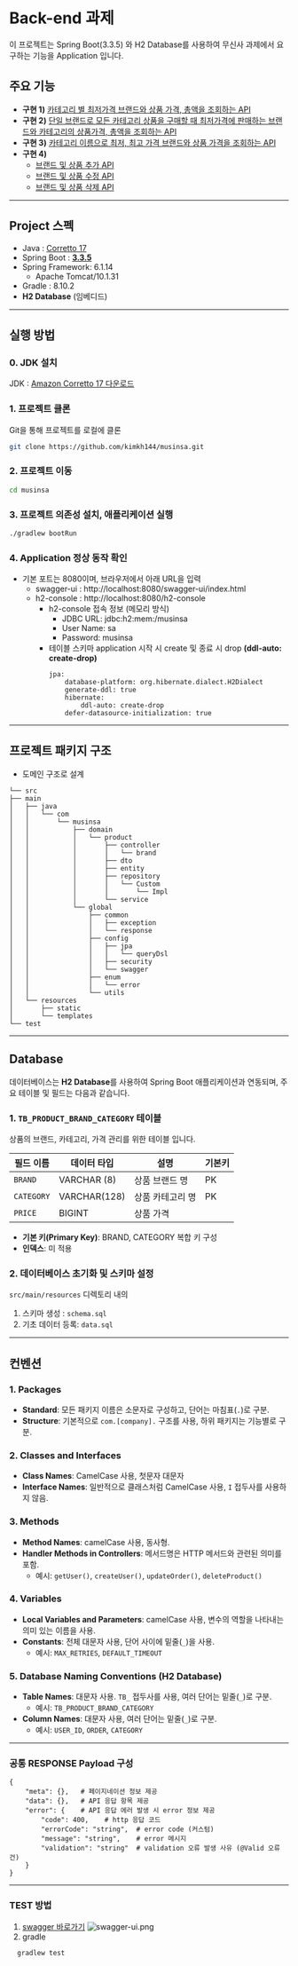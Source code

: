 # Back-end 과제
이 프로젝트는 Spring Boot(3.3.5) 와 H2 Database를 사용하여 
무신사 과제에서 요구하는 기능을 Application 입니다. 

## 주요 기능
- **구현 1)** [카테고리 별 최저가격 브랜드와 상품 가격, 총액을 조회하는 API](http://localhost:8080/swagger-ui/index.html#/%EC%83%81%ED%92%88%20-%20%EC%B9%B4%ED%85%8C%EA%B3%A0%EB%A6%AC/category)
- **구현 2)** [단일 브랜드로 모든 카테고리 상품을 구매할 때 최저가격에 판매하는 브랜드와 카테고리의 상품가격, 총액을 조회하는 API](http://localhost:8080/swagger-ui/index.html#/%EC%83%81%ED%92%88%20-%20%EB%B8%8C%EB%9E%9C%EB%93%9C/brands)
- **구현 3)** [카테고리 이름으로 최저, 최고 가격 브랜드와 상품 가격을 조회하는 API](http://localhost:8080/swagger-ui/index.html#/%EC%83%81%ED%92%88%20-%20%EC%B9%B4%ED%85%8C%EA%B3%A0%EB%A6%AC/getCategory)
- **구현 4)** 
  - [브랜드 및 상품 추가 API](http://localhost:8080/swagger-ui/index.html#/%EC%83%81%ED%92%88%20-%20%EB%B8%8C%EB%9E%9C%EB%93%9C/createCategory)
  - [브랜드 및 상품 수정 API](http://localhost:8080/swagger-ui/index.html#/%EC%83%81%ED%92%88%20-%20%EB%B8%8C%EB%9E%9C%EB%93%9C/updateCategory)
  - [브랜드 및 상품 삭제 API](http://localhost:8080/swagger-ui/index.html#/%EC%83%81%ED%92%88%20-%20%EB%B8%8C%EB%9E%9C%EB%93%9C/deleteCategory)
---  
## Project 스펙
- Java : [Corretto 17](https://aws.amazon.com/ko/about-aws/whats-new/2021/09/amazon-corretto-17-now-available/)
- Spring Boot : **[3.3.5](https://spring.io/projects/spring-boot#support)**
- Spring Framework: 6.1.14
  - Apache Tomcat/10.1.31
- Gradle : 8.10.2
- **H2 Database** (임베디드)
---
## 실행 방법
### 0. JDK 설치
JDK : [Amazon Corretto 17 다운로드](https://docs.aws.amazon.com/corretto/latest/corretto-17-ug/downloads-list.html)

### 1. 프로젝트 클론
Git을 통해 프로젝트를 로컬에 클론
```bash
git clone https://github.com/kimkh144/musinsa.git 
```
### 2. 프로젝트 이동
```bash
cd musinsa
```
### 3. 프로젝트 의존성 설치, 애플리케이션 실행
```bash
./gradlew bootRun
```
### 4. Application 정상 동작 확인
- 기본 포트는 8080이며, 브라우저에서 아래 URL을 입력
  - swagger-ui : http://localhost:8080/swagger-ui/index.html
  - h2-console : http://localhost:8080/h2-console
    - h2-console 접속 정보 (메모리 방식)
      - JDBC URL: jdbc:h2:mem:/musinsa
      - User Name: sa
      - Password: musinsa
    - 테이블 스키마 application 시작 시 create 및 종료 시 drop **(ddl-auto: create-drop)**
      ```text
      jpa:
          database-platform: org.hibernate.dialect.H2Dialect
          generate-ddl: true
          hibernate:
              ddl-auto: create-drop
          defer-datasource-initialization: true
      ```
---
## 프로젝트 패키지 구조
- 도메인 구조로 설계
```text
└── src
├── main
│   ├── java
│   │   └── com
│   │       └── musinsa
│   │           ├── domain
│   │           │   └── product
│   │           │       ├── controller
│   │           │       │   └── brand
│   │           │       ├── dto
│   │           │       ├── entity
│   │           │       ├── repository
│   │           │       │   └── Custom
│   │           │       │       └── Impl
│   │           │       └── service
│   │           └── global
│   │               ├── common
│   │               │   ├── exception
│   │               │   └── response
│   │               ├── config
│   │               │   ├── jpa
│   │               │   │   └── queryDsl
│   │               │   ├── security
│   │               │   └── swagger
│   │               ├── enum
│   │               │   └── error
│   │               └── utils
│   └── resources
│       ├── static
│       └── templates
└── test
```
---
## Database
데이터베이스는 **H2 Database**를 사용하여 Spring Boot 애플리케이션과 연동되며, 주요 테이블 및 필드는 다음과 같습니다.
### 1. `TB_PRODUCT_BRAND_CATEGORY` 테이블

상품의 브랜드, 카테고리, 가격 관리를 위한 테이블 입니다.

| 필드 이름        | 데이터 타입      | 설명       | 기본키 |
|--------------|-------------|----------|-----|
| `BRAND`      | VARCHAR (8) | 상품 브랜드 명 | PK  |
| `CATEGORY`   | VARCHAR(128) | 상품 카테고리 명 | PK  |
| `PRICE`      | BIGINT      | 상품 가격    |     |

- **기본 키(Primary Key)**: BRAND, CATEGORY 복합 키 구성
- **인덱스**: 미 적용

### 2. 데이터베이스 초기화 및 스키마 설정

`src/main/resources` 디렉토리 내의 
1. 스키마 생성 : `schema.sql` 
2. 기초 데이터 등록: `data.sql`
---
## 컨벤션
### 1. Packages
- **Standard**: 모든 패키지 이름은 소문자로 구성하고, 단어는 마침표(`.`)로 구분.
- **Structure**: 기본적으로 `com.[company].` 구조를 사용, 하위 패키지는 기능별로 구분.

### 2. Classes and Interfaces
- **Class Names**: CamelCase 사용, 첫문자 대문자
- **Interface Names**: 일반적으로 클래스처럼 CamelCase 사용, `I` 접두사를 사용하지 않음.

### 3. Methods
- **Method Names**: camelCase 사용, 동사형.
- **Handler Methods in Controllers**: 메서드명은 HTTP 메서드와 관련된 의미를 포함.
  - 예시: `getUser()`, `createUser()`, `updateOrder()`, `deleteProduct()`

### 4. Variables
- **Local Variables and Parameters**: camelCase 사용, 변수의 역할을 나타내는 의미 있는 이름을 사용.
- **Constants**: 전체 대문자 사용, 단어 사이에 밑줄(`_`)을 사용.
  - 예시: `MAX_RETRIES`, `DEFAULT_TIMEOUT`

### 5. Database Naming Conventions (H2 Database)
- **Table Names**: 대문자 사용. `TB_` 접두사를 사용, 여러 단어는 밑줄(`_`)로 구분.
  - 예시: `TB_PRODUCT_BRAND_CATEGORY`
- **Column Names**: 대문자 사용, 여러 단어는 밑줄(`_`)로 구분.
  - 예시: `USER_ID`, `ORDER`, `CATEGORY`
---
### 공통 RESPONSE Payload 구성
```text
{
    "meta": {},   # 페이지네이션 정보 제공
    "data": {},   # API 응답 항목 제공
    "error": {    # API 응답 에러 발생 시 error 정보 제공
        "code": 400,    # http 응답 코드
        "errorCode": "string",  # error code (커스텀)
        "message": "string",    # error 메시지 
        "validation": "string"  # validation 오류 발생 사유 (@Valid 오류건)
    }
}
```
---
### TEST 방법
1. [swagger 바로가기](http://localhost:8080/swagger-ui/index.html)
![swagger-ui.png](src/main/resources/images/swagger-ui.png)
2. gradle
```text
  gradlew test
```